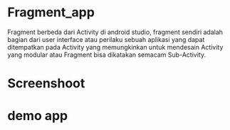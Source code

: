 # Fragment_app
Fragment berbeda dari Activity di android studio, fragment sendiri adalah bagian dari user interface atau perilaku sebuah aplikasi yang dapat ditempatkan pada Activity yang memungkinkan untuk mendesain Activity yang modular atau Fragment bisa dikatakan semacam Sub-Activity.

# Screenshoot


# demo app
